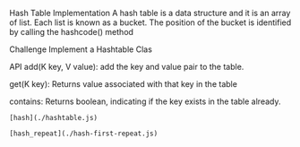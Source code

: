 Hash Table Implementation
A hash table is a data structure and it is an array of list. Each list is known as a bucket. The position of the bucket is identified by calling the hashcode() method

Challenge
Implement a Hashtable Clas

API
add(K key, V value): add the key and value pair to the table.

get(K key): Returns value associated with that key in the table

contains: Returns boolean, indicating if the key exists in the table already.

```
[hash](./hashtable.js)

[hash_repeat](./hash-first-repeat.js)

 ```
